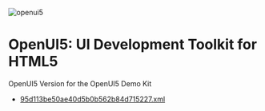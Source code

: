 ![openui5](../media/openui5.png)

# OpenUI5: UI Development Toolkit for HTML5

OpenUI5 Version for the OpenUI5 Demo Kit

-   [95d113be50ae40d5b0b562b84d715227.xml](95d113be50ae40d5b0b562b84d715227.md)

